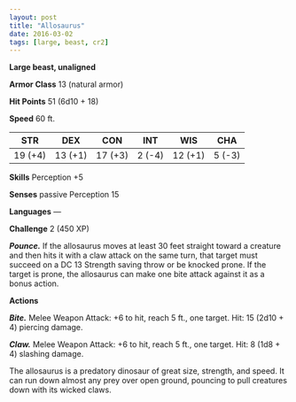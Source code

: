 ```yaml
---
layout: post
title: "Allosaurus"
date: 2016-03-02
tags: [large, beast, cr2]
---
```


**Large beast, unaligned**

**Armor Class** 13 (natural armor)

**Hit Points** 51 (6d10 + 18)

**Speed** 60 ft.

|   STR   |   DEX   |   CON   |   INT   |   WIS   |   CHA   |
|:-----:|:-----:|:-----:|:-----:|:-----:|:-----:|
| 19 (+4) | 13 (+1) | 17 (+3) | 2 (-4) | 12 (+1) | 5 (-3) |

**Skills** Perception +5

**Senses** passive Perception 15

**Languages** —

**Challenge** 2 (450 XP)

***Pounce.*** If the allosaurus moves at least 30 feet straight toward a creature and then hits it with a claw attack on the same turn, that target must succeed on a DC 13 Strength saving throw or be knocked prone. If the target is prone, the allosaurus can make one bite attack against it as a bonus action.

**Actions**

***Bite.*** Melee Weapon Attack: +6 to hit, reach 5 ft., one target. Hit: 15 (2d10 + 4) piercing damage.

***Claw.*** Melee Weapon Attack: +6 to hit, reach 5 ft., one target. Hit: 8 (1d8 + 4) slashing damage.

The allosaurus is a predatory dinosaur of great size, strength, and speed. It can run down almost any prey over open ground, pouncing to pull creatures down with its wicked claws.